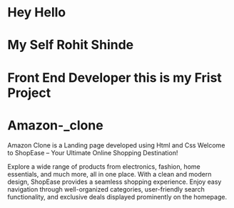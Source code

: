 # Hey Hello 
# My Self Rohit Shinde 
# Front End Developer this is my Frist Project 


# Amazon-_clone
Amazon Clone is a Landing page developed using Html and Css 
Welcome to ShopEase – Your Ultimate Online Shopping Destination!

Explore a wide range of products from electronics, fashion, home essentials, and much more, all in one place. With a clean and modern design, ShopEase provides a seamless shopping experience. Enjoy easy navigation through well-organized categories, user-friendly search functionality, and exclusive deals displayed prominently on the homepage.

